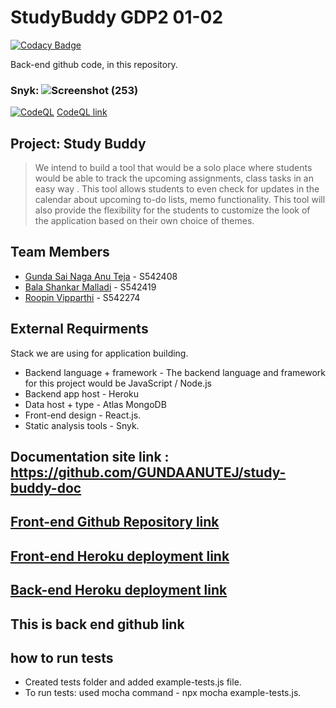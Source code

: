 # StudyBuddy GDP2 01-02 

[![Codacy Badge](https://app.codacy.com/project/badge/Grade/0a3d2456a7994058a5402499c3371d4c)](https://www.codacy.com/gh/GUNDAANUTEJ/StudyBuddy/dashboard?utm_source=github.com&amp;utm_medium=referral&amp;utm_content=GUNDAANUTEJ/StudyBuddy&amp;utm_campaign=Badge_Grade)

Back-end github code, in this repository.

### Snyk:  ![Screenshot (253)](https://user-images.githubusercontent.com/77635770/156491700-b7e27d57-75a6-4c93-bffb-37254bd4ff2e.png)


[![CodeQL](https://github.com/GUNDAANUTEJ/StudyBuddy/actions/workflows/codeql-analysis.yml/badge.svg)](https://github.com/GUNDAANUTEJ/StudyBuddy/actions/workflows/codeql-analysis.yml)
[CodeQL link](https://github.com/GUNDAANUTEJ/StudyBuddy/actions/workflows/codeql-analysis.yml)

## Project: Study Buddy

> We intend to build a tool that would be a solo place where students would be able to track the upcoming assignments, class tasks in an easy way . This tool allows students to even check for updates in the calendar about upcoming to-do lists, memo functionality. This tool will also provide the flexibility for the students to customize the look of the application based on their own choice of themes.

## Team Members

 * [Gunda Sai Naga Anu Teja](https://github.com/GUNDAANUTEJ) - S542408
 * [Bala Shankar Malladi](https://github.com/balumalladi) - S542419
 * [Roopin Vipparthi](https://github.com/RoopinVipparthi) - S542274

## External Requirments

Stack we are using for application building.
* Backend language + framework - The backend language and framework for this project would be JavaScript / Node.js
* Backend app host - Heroku
* Data host + type - Atlas MongoDB
* Front-end design - React.js.
* Static analysis tools - Snyk.

## Documentation site link : https://github.com/GUNDAANUTEJ/study-buddy-doc

## [Front-end Github Repository link](https://github.com/GUNDAANUTEJ/studybuddyfrontend)

## [Front-end Heroku deployment link](https://study-buddy-frontend.herokuapp.com/)

## [Back-end Heroku deployment link](https://study-buddy-bckend.herokuapp.com/)
## This is back end github link

## how to run tests

* Created tests folder and added example-tests.js file.
* To run tests: used mocha command - npx mocha example-tests.js. 
